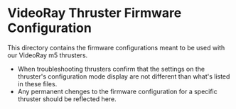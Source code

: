 # VideoRay Thruster Firmware Configuration
This directory contains the firmware configurations meant to be used with our VideoRay m5 thrusters.
* When troubleshooting thrusters confirm that the settings on the thruster's configuration mode
  display are not different than what's listed in these files.
* Any permanent chenges to the firmware configuration for a specific thruster should be reflected
  here.

